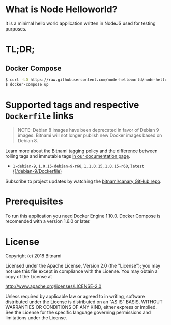 # What is Node Helloworld?

It is a minimal hello world application written in NodeJS used for testing purposes.

# TL;DR;

## Docker Compose

```bash
$ curl -LO https://raw.githubusercontent.com/node-helloworld/node-helloworld-docker/master/docker-compose.yml
$ docker-compose up
```

# Supported tags and respective `Dockerfile` links

> NOTE: Debian 8 images have been deprecated in favor of Debian 9 images. Bitnami will not longer publish new Docker images based on Debian 8.

Learn more about the Bitnami tagging policy and the difference between rolling tags and immutable tags [in our documentation page](https://docs.bitnami.com/containers/how-to/understand-rolling-tags-containers/).


* [`1-debian-9`, `1.0.15-debian-9-r68`, `1`, `1.0.15`, `1.0.15-r68`, `latest` (1/debian-9/Dockerfile)](https://github.com/bitnami/bitnami-docker-canary/blob/1.0.15-debian-9-r68/1/debian-9/Dockerfile)

Subscribe to project updates by watching the [bitnami/canary GitHub repo](https://github.com/bitnami/bitnami-docker-canary).

# Prerequisites

To run this application you need Docker Engine 1.10.0. Docker Compose is recomended with a version 1.6.0 or later.

# License

Copyright (c) 2018 Bitnami

Licensed under the Apache License, Version 2.0 (the "License");
you may not use this file except in compliance with the License.
You may obtain a copy of the License at

  <http://www.apache.org/licenses/LICENSE-2.0>

Unless required by applicable law or agreed to in writing, software
distributed under the License is distributed on an "AS IS" BASIS,
WITHOUT WARRANTIES OR CONDITIONS OF ANY KIND, either express or implied.
See the License for the specific language governing permissions and
limitations under the License.
